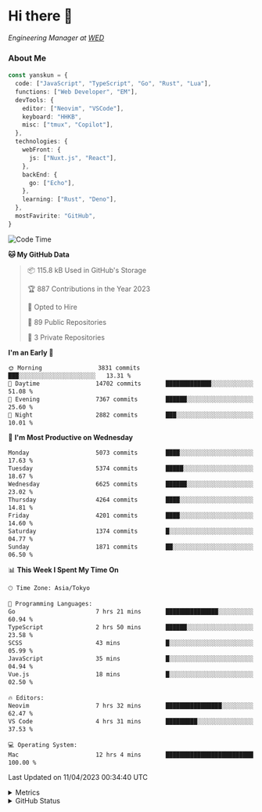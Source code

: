 # Hi there&nbsp;:wave:

<!-- ![Alt text](https://spotify-recently-played-readme.vercel.app/api?user=31kynbuubkiu3r4qh4hjuaglhfay) -->

_Engineering Manager at [WED](https://github.com/wedinc)_

### About Me

```ts
const yanskun = {
  code: ["JavaScript", "TypeScript", "Go", "Rust", "Lua"],
  functions: ["Web Developer", "EM"],
  devTools: {
    editor: ["Neovim", "VSCode"],
    keyboard: "HHKB",
    misc: ["tmux", "Copilot"],
  },
  technologies: {
    webFront: {
      js: ["Nuxt.js", "React"],
    },
    backEnd: {
      go: ["Echo"],
    },
    learning: ["Rust", "Deno"],
  },
  mostFavirite: "GitHub",
}
```

<!--START_SECTION:waka-->
![Code Time](http://img.shields.io/badge/Code%20Time-256%20hrs%2033%20mins-blue)

**🐱 My GitHub Data** 

> 📦 115.8 kB Used in GitHub's Storage 
 > 
> 🏆 887 Contributions in the Year 2023
 > 
> 💼 Opted to Hire
 > 
> 📜 89 Public Repositories 
 > 
> 🔑 3 Private Repositories 
 > 
**I'm an Early 🐤** 

```text
🌞 Morning                3831 commits        ███░░░░░░░░░░░░░░░░░░░░░░   13.31 % 
🌆 Daytime                14702 commits       █████████████░░░░░░░░░░░░   51.08 % 
🌃 Evening                7367 commits        ██████░░░░░░░░░░░░░░░░░░░   25.60 % 
🌙 Night                  2882 commits        ███░░░░░░░░░░░░░░░░░░░░░░   10.01 % 
```
📅 **I'm Most Productive on Wednesday** 

```text
Monday                   5073 commits        ████░░░░░░░░░░░░░░░░░░░░░   17.63 % 
Tuesday                  5374 commits        █████░░░░░░░░░░░░░░░░░░░░   18.67 % 
Wednesday                6625 commits        ██████░░░░░░░░░░░░░░░░░░░   23.02 % 
Thursday                 4264 commits        ████░░░░░░░░░░░░░░░░░░░░░   14.81 % 
Friday                   4201 commits        ████░░░░░░░░░░░░░░░░░░░░░   14.60 % 
Saturday                 1374 commits        █░░░░░░░░░░░░░░░░░░░░░░░░   04.77 % 
Sunday                   1871 commits        ██░░░░░░░░░░░░░░░░░░░░░░░   06.50 % 
```


📊 **This Week I Spent My Time On** 

```text
🕑︎ Time Zone: Asia/Tokyo

💬 Programming Languages: 
Go                       7 hrs 21 mins       ███████████████░░░░░░░░░░   60.94 % 
TypeScript               2 hrs 50 mins       ██████░░░░░░░░░░░░░░░░░░░   23.58 % 
SCSS                     43 mins             █░░░░░░░░░░░░░░░░░░░░░░░░   05.99 % 
JavaScript               35 mins             █░░░░░░░░░░░░░░░░░░░░░░░░   04.94 % 
Vue.js                   18 mins             █░░░░░░░░░░░░░░░░░░░░░░░░   02.50 % 

🔥 Editors: 
Neovim                   7 hrs 32 mins       ████████████████░░░░░░░░░   62.47 % 
VS Code                  4 hrs 31 mins       █████████░░░░░░░░░░░░░░░░   37.53 % 

💻 Operating System: 
Mac                      12 hrs 4 mins       █████████████████████████   100.00 % 
```


 Last Updated on 11/04/2023 00:34:40 UTC
<!--END_SECTION:waka-->

<details>
  <summary>Metrics</summary>
  <img src="https://github.com/yanskun/yanskun/blob/main/github-metrics.svg" alt="Metrics">
</details>

<details>
  <summary>GitHub Status</summary>
  <picture>
    <source media="(prefers-color-scheme: dark)" srcset="https://raw.githubusercontent.com/yanskun/yanskun/master/profile-summary-card-output/nord_dark/0-profile-details.svg">
   <img src="https://raw.githubusercontent.com/yanskun/yanskun/master/profile-summary-card-output/default/0-profile-details.svg">
  </picture>
  <br>
  <picture>
    <source media="(prefers-color-scheme: dark)" srcset="https://raw.githubusercontent.com/yanskun/yanskun/master/profile-summary-card-output/nord_dark/1-repos-per-language.svg">
   <img src="https://raw.githubusercontent.com/yanskun/yanskun/master/profile-summary-card-output/default/1-repos-per-language.svg">
  </picture>
  <picture>
    <source media="(prefers-color-scheme: dark)" srcset="https://raw.githubusercontent.com/yanskun/yanskun/master/profile-summary-card-output/nord_dark/2-most-commit-language.svg">
   <img src="https://raw.githubusercontent.com/yanskun/yanskun/master/profile-summary-card-output/default/2-most-commit-language.svg">
  </picture>
  <br>
  <picture>
    <source media="(prefers-color-scheme: dark)" srcset="https://raw.githubusercontent.com/yanskun/yanskun/master/profile-summary-card-output/nord_dark/3-stats.svg">
   <img src="https://raw.githubusercontent.com/yanskun/yanskun/master/profile-summary-card-output/default/3-stats.svg">
  </picture>
  <picture>
    <source media="(prefers-color-scheme: dark)" srcset="https://raw.githubusercontent.com/yanskun/yanskun/master/profile-summary-card-output/nord_dark/4-productive-time.svg">
   <img src="https://raw.githubusercontent.com/yanskun/yanskun/master/profile-summary-card-output/default/4-productive-time.svg">
  </picture>
</details>
